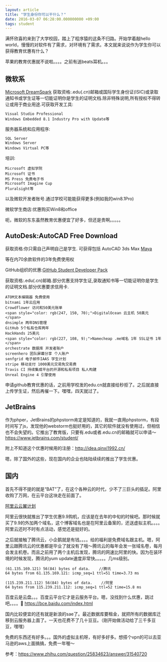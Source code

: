 ```yaml
---
layout: article
title: "学生身份你可以干什么？"
date: 2016-03-07 06:28:00.000000000 +09:00
tags: student
---
```


满怀欣喜的来到了大学校园，踏上了程序猿的这条不归路。开始学着敲hello world，慢慢的对软件有了需求，对环境有了需求。本文就来说说作为学生你可以获得教育优惠有什么？

苹果的教育优惠就不说啦。。。。之前有送beats耳机。。。


## 微软系

<a href="//link.zhihu.com/?target=https%3A//www.dreamspark.com/" class=" wrap external" target="_blank">Microsoft DreamSpark<i></i></a>
获取资格:.edu(.cn)邮箱或国际学生身份证(ISIC)或录取通知书或学生证等一切能证明你是学生的证明文档.除非特殊说明,所有授权不得转让或用于商业用途.可获取开发工具:

	Visual Studio Professional
	Windows Embedded 8.1 Industry Pro with Update等

服务器系统和应用程序:

	SQL Server
	Windows Server
	Windows Virtual PC等

培训:

	Microsoft 虚拟学院
	Microsoft 证书
	MS Press 免费电子书
	Microsoft Imagine Cup
	Pluralsight等

以及微软开发者账号.通过学校可能能获得更多(例如我的win8.1Pro)

微软学生商店:优惠购买Win8和office

呃，微软的东东虽然教育优惠便宜了好多，但还是贵啊。。。。。

## AutoDesk:AutoCAD Free Download

获取资格:你只需自己声明自己是学生.
可获得包括
       AutoCAD
       3ds Max<i></i></a>
	<a href="//link.zhihu.com/?target=http%3A//www.autodesk.com/education/free-software/maya" class=" wrap external" target="_blank" rel="nofollow noreferrer">Maya<i></i></a>

等在内70余款软件的3年免费使用权

GitHub组织的优惠:<a href="//link.zhihu.com/?target=https%3A//education.github.com/pack" class=" wrap external" target="_blank" rel="nofollow noreferrer">GitHub Student Developer Pack</a>

获取资格:.edu(.cn)邮箱.部分优惠支持学生证,录取通知书等一切能证明你是学生的证明文档.部分优惠要求信用卡.

	ATOM文本编辑器 免费使用
	bitnami 1年云应用
	Crowdflower 访问和50美元账单
	<span style="color: rgb(247, 150, 70);">DigitalOcean 云主机 50美元</span>
	dnsimple 两年DNS管理
	GitHub 5个私有仓库两年
	HackHands 25美元
	<span style="color: rgb(227, 108, 9);">Namecheap .me域名 1年 SSL证书 1年</span>
	orchestrate 数据库 开发者账户
	screenhero 团队屏幕分享 个人账户
	senfgrid 电子邮件IAAS 学生计划
	stripe 移动支付 1000美元交易免交易费
	Travis CI 持续集成平台的开源和私有项目 私人构建
	Unreal Engine 4 引擎使用
申请github教育优惠的话，之前用学校发的edu.cn就直接给秒拒了。之后就直接上传学生证，然后再催一下。嘿嘿，四天就过了。

## JetBrains
作为phper，JetBrains的phpstorm肯定是知道的，我就一直用phpstorm，有段时间写了js，发现他的webstorm也挺好用的，其它的软件就没有使用过，但相信也不会失望的。它推出了教育版，只要有.edu或者.edu.cn的邮箱就可以申请～
<a href="https://www.jetbrains.com/student/">https://www.jetbrains.com/student/</a>

附上不知道这个优惠时候用的注册：<a href="http://idea.qinxi1992.cn/">http://idea.qinxi1992.cn/</a>

嗯，除了国外的这些，现在国内的企业也陆陆续续的推出了学生优惠。

## 国内
首先不得不提的就是“BAT”了，在这个各种云的时代，少不了三巨头的插足。阿里收购了万网，在云平台这块走在前面了。

[阿里云云翼计划](https://www.aliyun.com/act/aliyun/campus.html?spm=5176.7960203.20160203.2.6CAF6R)

阿里云很快就推出了学生优惠9.9购机，应该是在去年的中旬的时候吧。那时候就买了9.9的外加两个域名，这个博客域名也是在阿里云备案的，还送虚拟主机。。。。阿里云还时不时有点活动，感觉还是挺好的。

之后就接触了腾讯云，小企鹅就是有钱。。。。给的福利是免费域名跟主机。嗯，阿里云跟腾讯云的优惠都是毕业了就没有了哦～腾讯云的每年会发一张域名卷，每月会发主机卷。而且之前用了两个主机后发现，腾讯的网速比阿里的快。因为在装环境的时候发现，腾讯的yum update速度非常快。。。。。几ms级别。

```
(61.135.169.121) 56(84) bytes of data.    //腾讯
64 bytes from 61.135.169.121: icmp_seq=1 ttl=51 time=3.73 ms

(115.239.211.112) 56(84) bytes of data.    //阿里
64 bytes from 115.239.211.112: icmp_seq=1 ttl=52 time=15.8 ms
```

百度云是云盘。。。百度云平台它才是云服务平台。嗯，没找到什么优惠，跳过吧。。。。
<a href="https://bce.baidu.com/index.html">https://bce.baidu.com/index.html</a>

国内比较便宜的还有就是新浪的sae了。最近数据库要租金，就把所有的数据库迁移到云服务器上面了。一天也花费不了几十豆豆。（刚开始做活动给了三千多豆豆，嘿嘿）

免费的东西还有好多。。。国外的虚拟主机呀，有好多好多。想搭个vpn的可以去亚马逊的aws上面搞搞，免费一年喔～

参考：https://www.zhihu.com/question/25834623/answer/31540720
